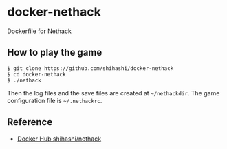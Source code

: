 # docker-nethack
Dockerfile for Nethack

## How to play the game

```
$ git clone https://github.com/shihashi/docker-nethack
$ cd docker-nethack
$ ./nethack
```
Then the log files and the save files are created at `~/nethackdir`.
The game configuration file is `~/.nethackrc`.

## Reference
- [Docker Hub shihashi/nethack](https://hub.docker.com/repository/docker/shihashi/nethack)

